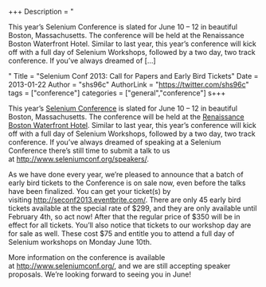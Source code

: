 +++
Description = "<p>This year’s Selenium Conference is slated for June 10 – 12 in beautiful Boston, Massachusetts. The conference will be held at the Renaissance Boston Waterfront Hotel. Similar to last year, this year’s conference will kick off with a full day of Selenium Workshops, followed by a two day, two track conference. If you’ve always dreamed of […]</p>"
Title = "Selenium Conf 2013: Call for Papers and Early Bird Tickets"
Date = 2013-01-22
Author = "shs96c"
AuthorLink = "https://twitter.com/shs96c"
tags = ["conference"]
categories = ["general","conference"]
s+++

<div>
<div>
<div>
<div>This year&#8217;s <a href="http://www.seleniumconf.org/">Selenium Conference</a> is slated for June 10 &#8211; 12 in beautiful Boston, Massachusetts. The conference will be held at the <a href="http://www.seleniumconf.org/venue/">Renaissance Boston Waterfront Hotel</a>. Similar to last year, this year&#8217;s conference will kick off with a full day of Selenium Workshops, followed by a two day, two track conference. If you&#8217;ve always dreamed of speaking at a Selenium Conference there&#8217;s still time to submit a talk to us at <a href="http://www.seleniumconf.org/speakers/" target="_blank">http://www.seleniumconf.org/speakers/</a>.</div>
<div></div>
<p>As we have done every year, we&#8217;re pleased to announce that a batch of early bird tickets to the Conference is on sale now, even before the talks have been finalized. You can get your ticket(s) by visiting <a href="http://seconf2013.eventbrite.com/" target="_blank">http://seconf2013.eventbrite.com/</a>. There are only 45 early bird tickets available at the special rate of $299, and they are only available until February 4th, so act now! After that the regular price of $350 will be in effect for all tickets. You&#8217;ll also notice that tickets to our workshop day are for sale as well. These cost $75 and entitle you to attend a full day of Selenium workshops on Monday June 10th.</div>
</div>
<p>More information on the conference is available at <a href="http://www.seleniumconf.org/" target="_blank">http://www.seleniumconf.org/</a>, and we are still accepting speaker proposals. We&#8217;re looking forward to seeing you in June!<em id="__mceDel"></em></div>

